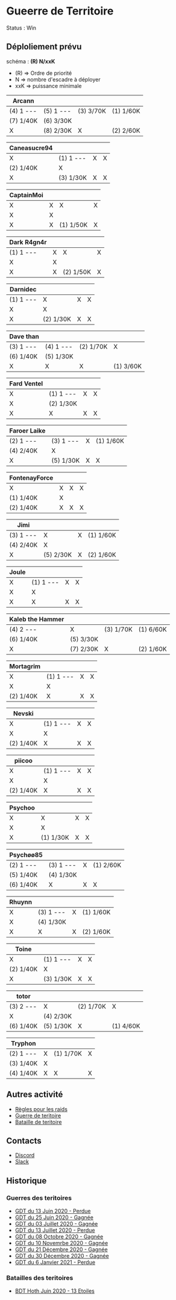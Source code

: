 # Gueerre de Territoire

Status : Win

## Déploliement prévu 

schéma : **(R) N/xxK**

* (R) => Ordre de priorité
* N => nombre d'escadre à déployer
* xxK => puissance minimale


| Arcann | | | |
|---|---|---|---|
| (4) 1 --- | (5) 1 --- | (3) 3/70K | (1) 1/60K
| (7) 1/40K | (6) 3/30K
| X  | (8) 2/30K | X  | (2) 2/60K

| Caneasucre94 | | | |
|---|---|---|---|
| X  | (1) 1 --- | X  | X 
| (2) 1/40K | X 
| X  | (3) 1/30K | X  | X 

| CaptainMoi | | | |
|---|---|---|---|
| X  | X  | X  | X 
| X  | X 
| X  | X  | (1) 1/50K | X 

| Dark R4gn4r | | | |
|---|---|---|---|
| (1) 1 --- | X  | X  | X 
| X  | X 
| X  | X  | (2) 1/50K | X 

| Darnidec | | | |
|---|---|---|---|
| (1) 1 --- | X  | X  | X 
| X  | X 
| X  | (2) 1/30K | X  | X 

| Dave than | | | |
|---|---|---|---|
| (3) 1 --- | (4) 1 --- | (2) 1/70K | X 
| (6) 1/40K | (5) 1/30K
| X  | X  | X  | (1) 3/60K

| Fard Ventel | | | |
|---|---|---|---|
| X  | (1) 1 --- | X  | X 
| X  | (2) 1/30K
| X  | X  | X  | X 

| Faroer Laike | | | |
|---|---|---|---|
| (2) 1 --- | (3) 1 --- | X  | (1) 1/60K
| (4) 2/40K | X 
| X  | (5) 1/30K | X  | X 

| FontenayForce | | | |
|---|---|---|---|
| X  | X  | X  | X 
| (1) 1/40K | X 
| (2) 1/40K | X  | X  | X 

| Jimi | | | |
|---|---|---|---|
| (3) 1 --- | X  | X  | (1) 1/60K
| (4) 2/40K | X 
| X  | (5) 2/30K | X  | (2) 1/60K

| Joule | | | |
|---|---|---|---|
| X  | (1) 1 --- | X  | X 
| X  | X 
| X  | X  | X  | X 

| Kaleb the Hammer | | | |
|---|---|---|---|
| (4) 2 --- | X  | (3) 1/70K | (1) 6/60K
| (6) 1/40K | (5) 3/30K
| X  | (7) 2/30K | X  | (2) 1/60K

| Mortagrim | | | |
|---|---|---|---|
| X  | (1) 1 --- | X  | X 
| X  | X 
| (2) 1/40K | X  | X  | X 

| Nevski | | | |
|---|---|---|---|
| X  | (1) 1 --- | X  | X 
| X  | X 
| (2) 1/40K | X  | X  | X 

| piicoo | | | |
|---|---|---|---|
| X  | (1) 1 --- | X  | X 
| X  | X 
| (2) 1/40K | X  | X  | X 

| Psychoo | | | |
|---|---|---|---|
| X  | X  | X  | X 
| X  | X 
| X  | (1) 1/30K | X  | X 

| Psychøø85 | | | |
|---|---|---|---|
| (2) 1 --- | (3) 1 --- | X  | (1) 2/60K
| (5) 1/40K | (4) 1/30K
| (6) 1/40K | X  | X  | X 

| Rhuynn | | | |
|---|---|---|---|
| X  | (3) 1 --- | X  | (1) 1/60K
| X  | (4) 1/30K
| X  | X  | X  | (2) 1/60K

| Toine | | | |
|---|---|---|---|
| X  | (1) 1 --- | X  | X 
| (2) 1/40K | X 
| X  | (3) 1/30K | X  | X 

| totor | | | |
|---|---|---|---|
| (3) 2 --- | X  | (2) 1/70K | X 
| X  | (4) 2/30K
| (6) 1/40K | (5) 1/30K | X  | (1) 4/60K

| Tryphon | | | |
|---|---|---|---|
| (2) 1 --- | X  | (1) 1/70K | X 
| (3) 1/40K | X 
| (4) 1/40K | X  | X  | X 

##  Autres activité

* [Règles pour les raids](../raids.html)
* [Guerre de teritoire](../gdt.html)
* [Bataille de teritoire](../bdt.html)

## Contacts

* [Discord](https://discord.gg/9ufJHmB)
* [Slack](https://join.slack.com/t/hautconseildelaforce/shared_invite/zt-i06cmx42-kx_A~Fu2youeBDRHMqgvTA)

## Historique

### Guerres des teritoires

* [GDT du 13 Juin 2020 - Perdue](GDT-200613.html)
* [GDT du 25 Juin 2020 - Gagnée](GDT-200613.html)
* [GDT du 03 Juillet 2020 - Gagnée](GDT-200703.html)
* [GDT du 13 Juillet 2020 - Perdue](GDT-200713.html)
* [GDT du 08 Octobre 2020 - Gagnée](GDT-201008.html)
* [GDT du 10 Novemrbe 2020 - Gagnée](GDT-201110.html)
* [GDT du 21 Décembre 2020 - Gagnée](GDT-201221.html)
* [GDT du 30 Décembre 2020 - Gagnée](GDT-201230.html)
* [GDT du 6 Janvier 2021 - Perdue](GDT-210106.html)

### Batailles des teritoires

* [BDT Hoth Juin 2020 - 13 Etoiles](BDT-Hoth-200614.html)
